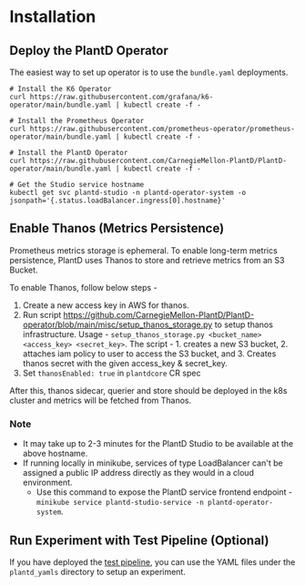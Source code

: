 # Installation

## Deploy the PlantD Operator

The easiest way to set up operator is to use the `bundle.yaml` deployments.

```shell
# Install the K6 Operator
curl https://raw.githubusercontent.com/grafana/k6-operator/main/bundle.yaml | kubectl create -f -

# Install the Prometheus Operator
curl https://raw.githubusercontent.com/prometheus-operator/prometheus-operator/main/bundle.yaml | kubectl create -f -

# Install the PlantD Operator
curl https://raw.githubusercontent.com/CarnegieMellon-PlantD/PlantD-operator/main/bundle.yaml | kubectl create -f - 

# Get the Studio service hostname
kubectl get svc plantd-studio -n plantd-operator-system -o jsonpath='{.status.loadBalancer.ingress[0].hostname}'
```

## Enable Thanos (Metrics Persistence)

Prometheus metrics storage is ephemeral. To enable long-term metrics persistence, PlantD uses Thanos to store and retrieve metrics from an S3 Bucket. 

To enable Thanos, follow below steps - 
1. Create a new access key in AWS for thanos.
2. Run script https://github.com/CarnegieMellon-PlantD/PlantD-operator/blob/main/misc/setup_thanos_storage.py to setup thanos infrastructure. 
Usage - `setup_thanos_storage.py <bucket_name> <access_key> <secret_key>`.
The script  - 1. creates a new S3 bucket, 2. attaches iam policy to user to access the S3 bucket, and 3. Creates thanos secret with the given access_key & secret_key.
3. Set `thanosEnabled: true` in `plantdcore` CR spec

After this, thanos sidecar, querier and store should be deployed in the k8s cluster and metrics will be fetched from Thanos.

### Note
* It may take up to 2-3 minutes for the PlantD Studio to be available at the above hostname.
* If running locally in minikube, services of type LoadBalancer can't be assigned a public IP address directly as they would in a cloud environment. 
    * Use this command to expose the PlantD service frontend endpoint - `minikube service plantd-studio-service -n plantd-operator-system`.

## Run Experiment with Test Pipeline (Optional)

If you have deployed the [test pipeline](/docs/tutorial/test-pipeline), you can use the YAML files under the `plantd_yamls` directory to setup an experiment.
